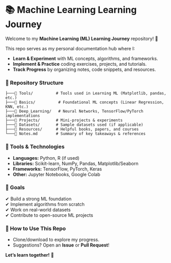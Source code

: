 # **📚 Machine Learning Learning Journey**  

Welcome to my **Machine Learning (ML) Learning Journey** repository! 🚀  

This repo serves as my personal documentation hub where I:  
- **Learn & Experiment** with ML concepts, algorithms, and frameworks.  
- **Implement & Practice** coding exercises, projects, and tutorials.  
- **Track Progress** by organizing notes, code snippets, and resources.  

### **📂 Repository Structure**  
```
├───📁 Tools/          # Tools used in Learning ML (Matplotlib, pandas, etc.)  
├───📁 Basics/          # Foundational ML concepts (Linear Regression, KNN, etc.)  
├───📁 Deep_Learning/   # Neural Networks, TensorFlow/PyTorch implementations  
├───📁 Projects/       # Mini-projects & experiments  
├───📁 Datasets/       # Sample datasets used (if applicable)  
├───📁 Resources/      # Helpful books, papers, and courses  
└───📝 Notes.md        # Summary of key takeaways & references  
```  

### **🔧 Tools & Technologies**  
- **Languages:** Python, R (if used)  
- **Libraries:** Scikit-learn, NumPy, Pandas, Matplotlib/Seaborn  
- **Frameworks:** TensorFlow, PyTorch, Keras  
- **Other:** Jupyter Notebooks, Google Colab  

### **🎯 Goals**  
✔ Build a strong ML foundation  
✔ Implement algorithms from scratch  
✔ Work on real-world datasets  
✔ Contribute to open-source ML projects  

### **📌 How to Use This Repo**  
- Clone/download to explore my progress.  
- Suggestions? Open an **Issue** or **Pull Request**!  

**Let’s learn together!** 🌟  
